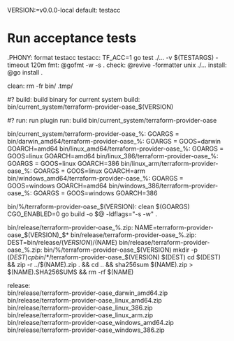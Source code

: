 VERSION:=v0.0.0-local
default: testacc

# Run acceptance tests
.PHONY: format testacc
testacc:
	TF_ACC=1 go test ./... -v $(TESTARGS) -timeout 120m
fmt: 
	@gofmt -w -s .
check:
	@revive -formatter unix ./...
install:
	@go install .

clean:
	rm -fr bin/ .tmp/

#? build: build binary for current system
build: bin/current_system/terraform-provider-oase_$(VERSION)

#? run: run plugin
run: build
	bin/current_system/terraform-provider-oase

bin/current_system/terraform-provider-oase_%:  GOARGS =
bin/darwin_amd64/terraform-provider-oase_%:  GOARGS = GOOS=darwin GOARCH=amd64
bin/linux_amd64/terraform-provider-oase_%:  GOARGS = GOOS=linux GOARCH=amd64
bin/linux_386/terraform-provider-oase_%:  GOARGS = GOOS=linux GOARCH=386
bin/linux_arm/terraform-provider-oase_%:  GOARGS = GOOS=linux GOARCH=arm
bin/windows_amd64/terraform-provider-oase_%:  GOARGS = GOOS=windows GOARCH=amd64
bin/windows_386/terraform-provider-oase_%:  GOARGS = GOOS=windows GOARCH=386

bin/%/terraform-provider-oase_$(VERSION): clean
	$(GOARGS) CGO_ENABLED=0 go build -o $@ -ldflags="-s -w" .

bin/release/terraform-provider-oase_%.zip: NAME=terraform-provider-oase_$(VERSION)_$*
bin/release/terraform-provider-oase_%.zip: DEST=bin/release/$(VERSION)/$(NAME)
bin/release/terraform-provider-oase_%.zip: bin/%/terraform-provider-oase_$(VERSION)
	mkdir -p $(DEST)
	cp bin/$*/terraform-provider-oase_$(VERSION) $(DEST)
	cd $(DEST) && zip -r ../$(NAME).zip . && cd .. && sha256sum $(NAME).zip > $(NAME).SHA256SUMS && rm -rf $(NAME)

release: \
	bin/release/terraform-provider-oase_darwin_amd64.zip \
	bin/release/terraform-provider-oase_linux_amd64.zip \
	bin/release/terraform-provider-oase_linux_386.zip \
	bin/release/terraform-provider-oase_linux_arm.zip \
	bin/release/terraform-provider-oase_windows_amd64.zip \
	bin/release/terraform-provider-oase_windows_386.zip
